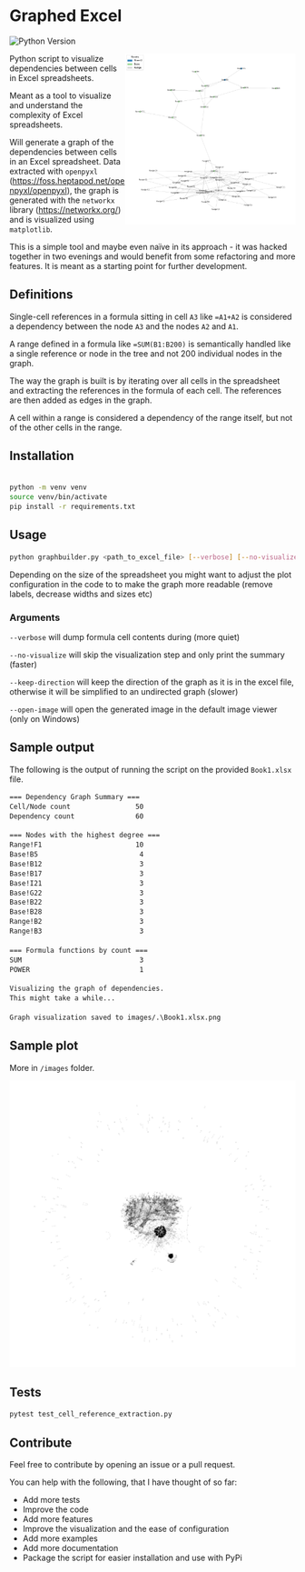 # Graphed Excel

![Python Version](https://img.shields.io/badge/python-3.12.5-blue)

<img src="images/Book1.xlsx.png" align="right" width="300" alt="Plot from Example Book1.xlsx file">

Python script to visualize dependencies between cells in Excel spreadsheets.

Meant as a tool to visualize and understand the complexity of Excel spreadsheets.

Will generate a graph of the dependencies between cells in an Excel spreadsheet. Data extracted with `openpyxl` (<https://foss.heptapod.net/openpyxl/openpyxl>), the graph is generated with the `networkx` library (<https://networkx.org/>) and is visualized using `matplotlib`.

This is a simple tool and maybe even naïve in its approach - it was hacked together in two evenings and would benefit from some refactoring and more features. It is meant as a starting point for further development.
<br clear="right"/>

## Definitions

Single-cell references in a formula sitting in cell `A3` like `=A1+A2` is considered a dependency between the node `A3` and the nodes `A2` and `A1`.

A range defined in a formula like `=SUM(B1:B200)` is semantically handled like a single reference or node in the tree and not 200 individual nodes in the graph.

The way the graph is built is by iterating over all cells in the spreadsheet and extracting the references in the formula of each cell. The references are then added as edges in the graph.

A cell within a range is considered a dependency of the range itself, but not of the other cells in the range.

## Installation

```bash

python -m venv venv
source venv/bin/activate
pip install -r requirements.txt
```

## Usage

```bash
python graphbuilder.py <path_to_excel_file> [--verbose] [--no-visualize] [--keep-direction] [--open-image]
```

Depending on the size of the spreadsheet you might want to adjust the plot configuration in the code to to make the graph more readable (remove labels, decrease widths and sizes etc)

### Arguments

`--verbose` will dump formula cell contents during (more quiet)

`--no-visualize` will skip the visualization step and only print the summary (faster)

`--keep-direction` will keep the direction of the graph as it is in the excel file, otherwise it will be simplified to an undirected graph (slower)

`--open-image` will open the generated image in the default image viewer (only on Windows)

## Sample output

The following is the output of running the script on the provided `Book1.xlsx` file.

```bash
=== Dependency Graph Summary ===
Cell/Node count                50
Dependency count               60

=== Nodes with the highest degree ===
Range!F1                       10
Base!B5                         4
Base!B12                        3
Base!B17                        3
Base!I21                        3
Base!G22                        3
Base!B22                        3
Base!B28                        3
Range!B2                        3
Range!B3                        3

=== Formula functions by count ===
SUM                             3
POWER                           1

Visualizing the graph of dependencies.
This might take a while...

Graph visualization saved to images/.\Book1.xlsx.png
```

## Sample plot

More in `/images` folder.

![Sample graph](images/simplified_1.xlsx5.png)

## Tests

```bash
pytest test_cell_reference_extraction.py
```

## Contribute

Feel free to contribute by opening an issue or a pull request.

You can help with the following, that I have thought of so far:

- Add more tests
- Improve the code
- Add more features
- Improve the visualization and the ease of configuration
- Add more examples
- Add more documentation
- Package the script for easier installation and use with PyPi
